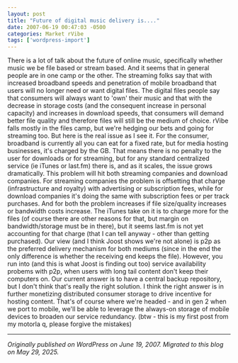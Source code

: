```yaml
---
layout: post
title: "Future of digital music delivery is...."
date: 2007-06-19 00:47:03 -0500
categories: Market rVibe
tags: ['wordpress-import']
---
```


There is a lot of talk about the future of online music, specifically whether music we be file based or stream based. And it seems that in general people are in one camp or the other. The streaming folks say that with increased broadband speeds and penetration of mobile broadband that users will no longer need or want digital files. The digital files people say that consumers will always want to 'own' their music and that with the decrease in storage costs (and the consequent increase in personal capacity) and increases in download speeds, that consumers will demand better file quality and therefore files will still be the medium of choice. rVibe falls mostly in the files camp, but we're hedging our bets and going for streaming too. But here is the real issue as I see it. For the consumer, broadband is currently all you can eat for a fixed rate, but for media hosting businesses, it's charged by the GB. That means there is no penalty to the user for downloads or for streaming, but for any standard centralized service (ie iTunes or last.fm) there is, and as it scales, the issue grows dramatically. This problem will hit both streaming companies and download companies. For streaming companies the problem is offsetting that charge (infrastructure and royalty) with advertising or subscription fees, while for download companies it's doing the same with subscription fees or per track purchases. And for both the problem increases if file size/quality increases or bandwidth costs increase. The iTunes take on it is to charge more for the files (of course there are other reasons for that, but margin on bandwidth/storage must be in there), but it seems last.fm is not yet accounting for that charge (that I can tell anyway - other than getting purchased). Our view (and I think Joost shows we're not alone) is p2p as the preferred delivery mechanism for both mediums (since in the end the only difference is whether the receiving end keeps the file). However, you run into (and this is what Joost is finding out too) service availability probems with p2p, when users with long tail content don't keep their computers on. Our current answer is to have a central backup repository, but I don't think that's really the right solution. I think the right answer is in further monetizing distributed consumer storage to drive incentive for hosting content. That's of course where we're headed - and in gen 2 when we port to mobile, we'll be able to leverage the always-on storage of mobile devices to broaden our service redundancy. (btw - this is my first post from my motorla q, please forgive the mistakes)

---

*Originally published on WordPress on June 19, 2007. Migrated to this blog on May 29, 2025.*
